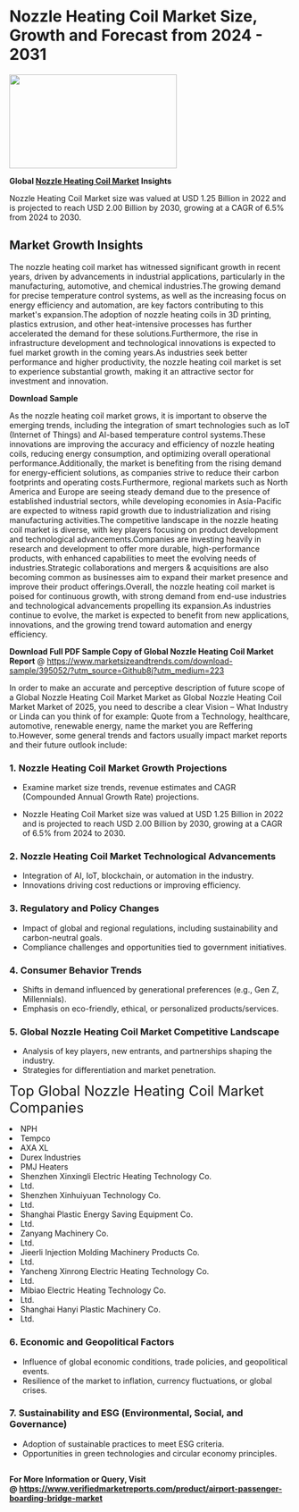<H1>Nozzle Heating Coil Market Size, Growth and Forecast from 2024 - 2031</H1><img class="aligncenter size-medium wp-image-584254" src="https://thirdeyenews.in/wp-content/uploads/2024/09/Global-Market-Research-300x168.jpeg" alt="" width="300" height="168" /><p><strong>Global&nbsp;<a href="https://www.marketsizeandtrends.com/download-sample/395052/?utm_source=Github8j?utm_medium=223">Nozzle Heating Coil Market</a> Insights</strong></p><p>Nozzle Heating Coil Market size was valued at USD 1.25 Billion in 2022 and is projected to reach USD 2.00 Billion by 2030, growing at a CAGR of 6.5% from 2024 to 2030.</p><p><h2>Market Growth Insights</h2> <p>The nozzle heating coil market has witnessed significant growth in recent years, driven by advancements in industrial applications, particularly in the manufacturing, automotive, and chemical industries.The growing demand for precise temperature control systems, as well as the increasing focus on energy efficiency and automation, are key factors contributing to this market's expansion.The adoption of nozzle heating coils in 3D printing, plastics extrusion, and other heat-intensive processes has further accelerated the demand for these solutions.Furthermore, the rise in infrastructure development and technological innovations is expected to fuel market growth in the coming years.As industries seek better performance and higher productivity, the nozzle heating coil market is set to experience substantial growth, making it an attractive sector for investment and innovation.</p> <p><strong>Download Sample</strong></p> <p>As the nozzle heating coil market grows, it is important to observe the emerging trends, including the integration of smart technologies such as IoT (Internet of Things) and AI-based temperature control systems.These innovations are improving the accuracy and efficiency of nozzle heating coils, reducing energy consumption, and optimizing overall operational performance.Additionally, the market is benefiting from the rising demand for energy-efficient solutions, as companies strive to reduce their carbon footprints and operating costs.Furthermore, regional markets such as North America and Europe are seeing steady demand due to the presence of established industrial sectors, while developing economies in Asia-Pacific are expected to witness rapid growth due to industrialization and rising manufacturing activities.The competitive landscape in the nozzle heating coil market is diverse, with key players focusing on product development and technological advancements.Companies are investing heavily in research and development to offer more durable, high-performance products, with enhanced capabilities to meet the evolving needs of industries.Strategic collaborations and mergers & acquisitions are also becoming common as businesses aim to expand their market presence and improve their product offerings.Overall, the nozzle heating coil market is poised for continuous growth, with strong demand from end-use industries and technological advancements propelling its expansion.As industries continue to evolve, the market is expected to benefit from new applications, innovations, and the growing trend toward automation and energy efficiency.</p> <p><span class=""><strong>Download Full PDF Sample Copy of Global Nozzle Heating Coil Market Report</strong> @ <a href="https://www.marketsizeandtrends.com/download-sample/395052/?utm_source=Github8j?utm_medium=223" target="_blank">https://www.marketsizeandtrends.com/download-sample/395052/?utm_source=Github8j?utm_medium=223</a></span></p><p>In order to make an accurate and perceptive description of future scope of a Global&nbsp;Nozzle Heating Coil Market Market as Global&nbsp;Nozzle Heating Coil Market Market of 2025, you need to describe a clear Vision &ndash; What Industry or Linda can you think of for example: Quote from a Technology, healthcare, automotive, renewable energy, name the market you are Reffering to.However, some general trends and factors usually impact market reports and their future outlook include:</p><h3>1.&nbsp;<strong>Nozzle Heating Coil Market Growth Projections</strong></h3><ul><li>Examine market size trends, revenue estimates and CAGR (Compounded Annual Growth Rate) projections.</li><li><p>Nozzle Heating Coil Market size was valued at USD 1.25 Billion in 2022 and is projected to reach USD 2.00 Billion by 2030, growing at a CAGR of 6.5% from 2024 to 2030.</p></li></ul><h3>2.&nbsp;<strong>Nozzle Heating Coil Market Technological Advancements</strong></h3><ul><li>Integration of AI, IoT, blockchain, or automation in the industry.</li><li>Innovations driving cost reductions or improving efficiency.</li></ul><h3>3.&nbsp;<strong>Regulatory and Policy Changes</strong></h3><ul><li>Impact of global and regional regulations, including sustainability and carbon-neutral goals.</li><li>Compliance challenges and opportunities tied to government initiatives.</li></ul><h3>4.&nbsp;<strong>Consumer Behavior Trends</strong></h3><ul><li>Shifts in demand influenced by generational preferences (e.g., Gen Z, Millennials).</li><li>Emphasis on eco-friendly, ethical, or personalized products/services.</li></ul><h3>5.&nbsp;<strong>Global Nozzle Heating Coil Market Competitive Landscape</strong></h3><ul><li>Analysis of key players, new entrants, and partnerships shaping the industry.</li><li>Strategies for differentiation and market penetration.</li></ul><p data-pm-slice="1 1 []"><span style="color: inherit; font-family: inherit; font-size: 25px;">Top Global Nozzle Heating Coil Market Companies</span></p><div class="" data-test-id=""><p><li>NPH</li><li> Tempco</li><li> AXA XL</li><li> Durex Industries</li><li> PMJ Heaters</li><li> Shenzhen Xinxingli Electric Heating Technology Co.</li><li> Ltd.</li><li> Shenzhen Xinhuiyuan Technology Co.</li><li> Ltd.</li><li> Shanghai Plastic Energy Saving Equipment Co.</li><li> Ltd.</li><li> Zanyang Machinery Co.</li><li> Ltd.</li><li> Jieerli Injection Molding Machinery Products Co.</li><li> Ltd.</li><li> Yancheng Xinrong Electric Heating Technology Co.</li><li> Ltd.</li><li> Mibiao Electric Heating Technology Co.</li><li> Ltd.</li><li> Shanghai Hanyi Plastic Machinery Co.</li><li> Ltd.</li></p></div><h3>6.&nbsp;<strong>Economic and Geopolitical Factors</strong></h3><ul><li>Influence of global economic conditions, trade policies, and geopolitical events.</li><li>Resilience of the market to inflation, currency fluctuations, or global crises.</li></ul><h3>7.&nbsp;<strong>Sustainability and ESG (Environmental, Social, and Governance)</strong></h3><ul><li>Adoption of sustainable practices to meet ESG criteria.</li><li>Opportunities in green technologies and circular economy principles.</li></ul><h2><strong style="font-size: 14px;">For More Information or Query, Visit @&nbsp;</strong><a style="background-color: #ffffff; font-size: 14px;" href="https://www.marketsizeandtrends.com/report/nozzle-heating-coil-market/" target="_blank">https://www.verifiedmarketreports.com/product/airport-passenger-boarding-bridge-market</a></h2>